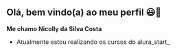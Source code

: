 ## Olá, bem vindo(a) ao meu perfil 😃💜

**Me chamo Nicolly da Silva Costa**

- Atualmente estou realizando os cursos do alura_start_
